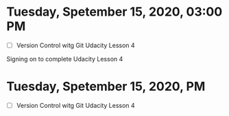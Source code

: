 # Tuesday, Spetember 15, 2020, 03:00 PM
- [ ] Version Control witg Git Udacity Lesson 4 

Signing on to complete Udacity Lesson 4

# Tuesday, Spetember 15, 2020,  PM
- [ ] Version Control witg Git Udacity Lesson 4 
